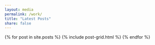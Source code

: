 ```yaml
---
layout: media
permalink: /work/
title: "Latest Posts"
share: false
---
```


<div class="tiles">
{% for post in site.posts %}
	{% include post-grid.html %}
{% endfor %}
</div><!-- /.tiles -->
